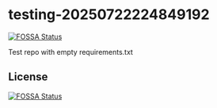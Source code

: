 # testing-20250722224849192
[![FOSSA Status](https://app.fossa.com/api/projects/git%2Bgithub.com%2Fkirogum%2Ftesting-20250722224849192.svg?type=shield)](https://app.fossa.com/projects/git%2Bgithub.com%2Fkirogum%2Ftesting-20250722224849192?ref=badge_shield)

Test repo with empty requirements.txt


## License
[![FOSSA Status](https://app.fossa.com/api/projects/git%2Bgithub.com%2Fkirogum%2Ftesting-20250722224849192.svg?type=large)](https://app.fossa.com/projects/git%2Bgithub.com%2Fkirogum%2Ftesting-20250722224849192?ref=badge_large)